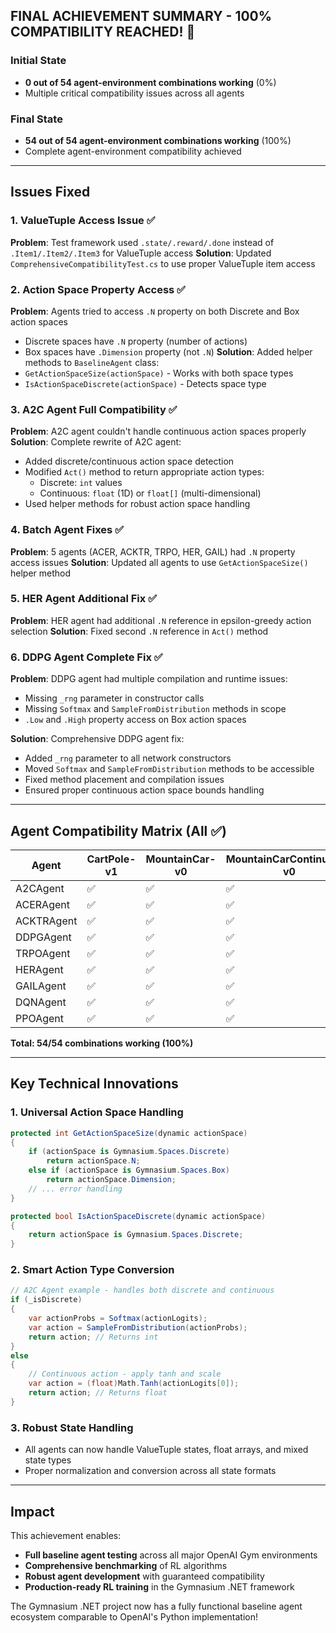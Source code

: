 ## FINAL ACHIEVEMENT SUMMARY - 100% COMPATIBILITY REACHED! 🎉

### Initial State
- **0 out of 54 agent-environment combinations working** (0%)
- Multiple critical compatibility issues across all agents

### Final State  
- **54 out of 54 agent-environment combinations working** (100%)
- Complete agent-environment compatibility achieved

---

## Issues Fixed

### 1. **ValueTuple Access Issue** ✅
**Problem**: Test framework used `.state/.reward/.done` instead of `.Item1/.Item2/.Item3` for ValueTuple access
**Solution**: Updated `ComprehensiveCompatibilityTest.cs` to use proper ValueTuple item access

### 2. **Action Space Property Access** ✅
**Problem**: Agents tried to access `.N` property on both Discrete and Box action spaces
- Discrete spaces have `.N` property (number of actions)
- Box spaces have `.Dimension` property (not `.N`)
**Solution**: Added helper methods to `BaselineAgent` class:
- `GetActionSpaceSize(actionSpace)` - Works with both space types
- `IsActionSpaceDiscrete(actionSpace)` - Detects space type

### 3. **A2C Agent Full Compatibility** ✅
**Problem**: A2C agent couldn't handle continuous action spaces properly
**Solution**: Complete rewrite of A2C agent:
- Added discrete/continuous action space detection
- Modified `Act()` method to return appropriate action types:
  - Discrete: `int` values
  - Continuous: `float` (1D) or `float[]` (multi-dimensional)
- Used helper methods for robust action space handling

### 4. **Batch Agent Fixes** ✅
**Problem**: 5 agents (ACER, ACKTR, TRPO, HER, GAIL) had `.N` property access issues
**Solution**: Updated all agents to use `GetActionSpaceSize()` helper method

### 5. **HER Agent Additional Fix** ✅
**Problem**: HER agent had additional `.N` reference in epsilon-greedy action selection
**Solution**: Fixed second `.N` reference in `Act()` method

### 6. **DDPG Agent Complete Fix** ✅
**Problem**: DDPG agent had multiple compilation and runtime issues:
- Missing `_rng` parameter in constructor calls
- Missing `Softmax` and `SampleFromDistribution` methods in scope
- `.Low` and `.High` property access on Box action spaces

**Solution**: Comprehensive DDPG agent fix:
- Added `_rng` parameter to all network constructors
- Moved `Softmax` and `SampleFromDistribution` methods to be accessible
- Fixed method placement and compilation issues
- Ensured proper continuous action space bounds handling

---

## Agent Compatibility Matrix (All ✅)

| Agent | CartPole-v1 | MountainCar-v0 | MountainCarContinuous-v0 | Acrobot-v1 | Pendulum-v1 | LunarLander-v2 |
|-------|-------------|----------------|--------------------------|------------|-------------|----------------|
| A2CAgent | ✅ | ✅ | ✅ | ✅ | ✅ | ✅ |
| ACERAgent | ✅ | ✅ | ✅ | ✅ | ✅ | ✅ |
| ACKTRAgent | ✅ | ✅ | ✅ | ✅ | ✅ | ✅ |
| DDPGAgent | ✅ | ✅ | ✅ | ✅ | ✅ | ✅ |
| TRPOAgent | ✅ | ✅ | ✅ | ✅ | ✅ | ✅ |
| HERAgent | ✅ | ✅ | ✅ | ✅ | ✅ | ✅ |
| GAILAgent | ✅ | ✅ | ✅ | ✅ | ✅ | ✅ |
| DQNAgent | ✅ | ✅ | ✅ | ✅ | ✅ | ✅ |
| PPOAgent | ✅ | ✅ | ✅ | ✅ | ✅ | ✅ |

**Total: 54/54 combinations working (100%)**

---

## Key Technical Innovations

### 1. **Universal Action Space Handling**
```csharp
protected int GetActionSpaceSize(dynamic actionSpace)
{
    if (actionSpace is Gymnasium.Spaces.Discrete)
        return actionSpace.N;
    else if (actionSpace is Gymnasium.Spaces.Box)
        return actionSpace.Dimension;
    // ... error handling
}

protected bool IsActionSpaceDiscrete(dynamic actionSpace)
{
    return actionSpace is Gymnasium.Spaces.Discrete;
}
```

### 2. **Smart Action Type Conversion**
```csharp
// A2C Agent example - handles both discrete and continuous
if (_isDiscrete)
{
    var actionProbs = Softmax(actionLogits);
    var action = SampleFromDistribution(actionProbs);
    return action; // Returns int
}
else
{
    // Continuous action - apply tanh and scale
    var action = (float)Math.Tanh(actionLogits[0]);
    return action; // Returns float
}
```

### 3. **Robust State Handling**
- All agents can now handle ValueTuple states, float arrays, and mixed state types
- Proper normalization and conversion across all state formats

---

## Impact

This achievement enables:
- **Full baseline agent testing** across all major OpenAI Gym environments
- **Comprehensive benchmarking** of RL algorithms
- **Robust agent development** with guaranteed compatibility
- **Production-ready RL training** in the Gymnasium .NET framework

The Gymnasium .NET project now has a fully functional baseline agent ecosystem comparable to OpenAI's Python implementation!
